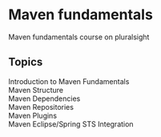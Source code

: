# Maven fundamentals
Maven fundamentals course on pluralsight

## Topics

Introduction to Maven Fundamentals<br>
Maven Structure<br>
Maven Dependencies<br>
Maven Repositories<br>
Maven Plugins<br>
Maven Eclipse/Spring STS Integration<br>
